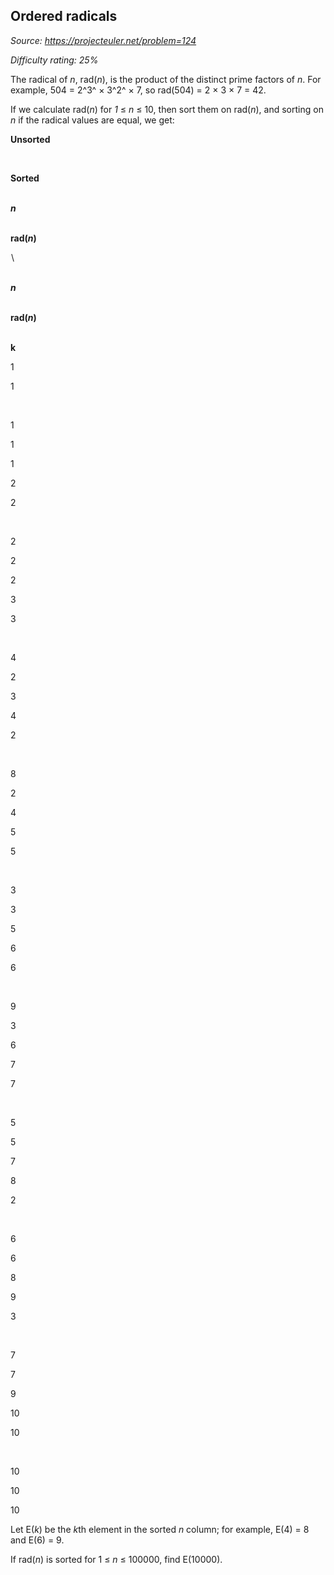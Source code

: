 Ordered radicals
----------------

*Source: https://projecteuler.net/problem=124*


*Difficulty rating: 25%*

The radical of *n*, rad(*n*), is the product of the distinct prime
factors of *n*. For example, 504 = 2^3^ × 3^2^ × 7, so rad(504) = 2 × 3
× 7 = 42.

If we calculate rad(*n*) for *1* ≤ *n* ≤ 10, then sort them on rad(*n*),
and sorting on *n* if the radical values are equal, we get:

**Unsorted**

 

**Sorted**

![](img/spacer.gif)\
***n***

![](img/spacer.gif)\
**rad(*n*)**

![](img/spacer.gif)\

![](img/spacer.gif)\
***n***

![](img/spacer.gif)\
**rad(*n*)**

![](img/spacer.gif)\
**k**

1

1

 

1

1

1

2

2

 

2

2

2

3

3

 

4

2

3

4

2

 

8

2

4

5

5

 

3

3

5

6

6

 

9

3

6

7

7

 

5

5

7

8

2

 

6

6

8

9

3

 

7

7

9

10

10

 

10

10

10

Let E(*k*) be the *k*th element in the sorted *n* column; for example,
E(4) = 8 and E(6) = 9.

If rad(*n*) is sorted for 1 ≤ *n* ≤ 100000, find E(10000).
